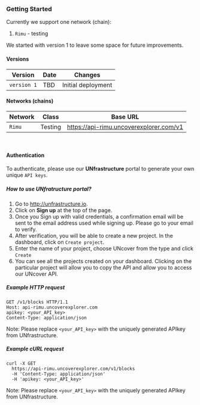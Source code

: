 ### Getting Started

  Currently we support one network (chain): 

1. `Rimu` - testing

We started with version 1 to leave some space for future improvements. 

#### Versions

| Version     | Date | Changes            |
| ----------- | ---- | ------------------ |
| `version 1` | TBD  | Initial deployment |



#### Networks (chains)

| Network        | Class            | Base URL                                |
| -------------- | ---------------- | --------------------------------------- |
| `Rimu`         | Testing          | https://api-rimu.uncoverexplorer.com/v1 |
<br/>    

#### Authentication

To authenticate, please use our **UNfrastructure** portal to generate your own unique `API keys`.

##### How to use UNfratructure portal? 

  1. Go to http://unfrastructure.io. 
  2. Click on **Sign up** at the top of the page. 
  3. Once you Sign up with valid credentials, a confirmation email will be sent to the email address used while signing up. Please go to your email to verify.
  4. After verification, you will be able to create a new project. In the dashboard, click on `Create project`. 
  5. Enter the name of your project, choose UNcover from the type and click `Create`
  6. You can see all the projects created on your dashboard. Clicking on the particular project will allow you to copy the API and allow you to access our UNcover API.
 
##### Example HTTP request

```
GET /v1/blocks HTTP/1.1
Host: api-rimu.uncoverexplorer.com
apikey: <your_API_key>
Content-Type: application/json
```

Note: Please replace `<your_API_key>` with the uniquely generated APIkey from UNfrastructure.

##### Example cURL request

```
curl -X GET 
  https://api-rimu.uncoverexplorer.com/v1/blocks 
  -H 'Content-Type: application/json' 
  -H 'apikey: <your_API_key>' 
```

Note: Please replace `<your_API_key>` with the uniquely generated APIkey from UNfrastructure.
